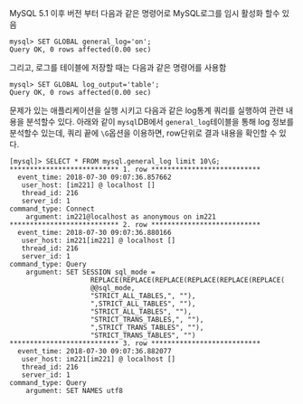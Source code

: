 MySQL 5.1 이후 버전 부터 다음과 같은 명령어로 MySQL로그를 임시 활성화 할수 있음
```
mysql> SET GLOBAL general_log='on';
Query OK, 0 rows affected(0.00 sec)
```
그리고, 로그를 테이블에 저장할 때는 다음과 같은 명령어를 사용함
```
mysql> SET GLOBAL log_output='table';
Query OK, 0 rows affected(0.00 sec)
```
문제가 있는 애플리케이션을 실행 시키고 다음과 같은 log통계 쿼리를 실행하여 관련 내용을 분석할수 있다.
아래와 같이 ```mysql```DB에서 ```general_log```테이블을 통해 log 정보를 분석할수 있는데,
쿼리 끝에 ```\G```옵션을 이용하면, row단위로 결과 내용을 확인할 수 있다.
```MySQL
[mysql]> SELECT * FROM mysql.general_log limit 10\G;
*************************** 1. row ***************************
  event_time: 2018-07-30 09:07:36.857662
   user_host: [im221] @ localhost []
   thread_id: 216
   server_id: 1
command_type: Connect
    argument: im221@localhost as anonymous on im221
*************************** 2. row ***************************
  event_time: 2018-07-30 09:07:36.880166
   user_host: im221[im221] @ localhost []
   thread_id: 216
   server_id: 1
command_type: Query
    argument: SET SESSION sql_mode =
					REPLACE(REPLACE(REPLACE(REPLACE(REPLACE(REPLACE(
					@@sql_mode,
					"STRICT_ALL_TABLES,", ""),
					",STRICT_ALL_TABLES", ""),
					"STRICT_ALL_TABLES", ""),
					"STRICT_TRANS_TABLES,", ""),
					",STRICT_TRANS_TABLES", ""),
					"STRICT_TRANS_TABLES", "")
*************************** 3. row ***************************
  event_time: 2018-07-30 09:07:36.882077
   user_host: im221[im221] @ localhost []
   thread_id: 216
   server_id: 1
command_type: Query
    argument: SET NAMES utf8
```
